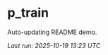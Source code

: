 # p_train

Auto-updating README demo.

<!--START_SECTION:status-->
_Last run: 2025-10-19 13:23 UTC_
<!--END_SECTION:status-->


















































































































































































































































































































































































































































































































































































































































































































































































































































































































































































































































































































































































































































































































































































































